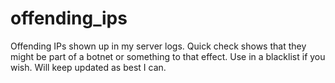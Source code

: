 # offending_ips
Offending IPs shown up in my server logs. Quick check shows that they might be part of a botnet or something to that effect. Use in a blacklist if you wish. Will keep updated as best I can.
